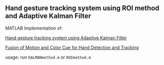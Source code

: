 ## Hand gesture tracking system using ROI method and Adaptive Kalman Filter

MATLAB Implementation of:

[Hand gesture tracking system using Adaptive Kalman Filter](https://www.researchgate.net/publication/221230574_Hand_gesture_tracking_system_using_Adaptive_Kalman_Filter)

[Fusion of Motion and Color Cue for Hand Detection and Tracking](https://www.researchgate.net/publication/283319737_Fusion_of_Motion_and_Color_Cue_for_Hand_Detection_and_Tracking)

usage:
run `KALMANmethod.m` or `ROImethod.m`
